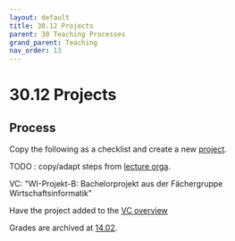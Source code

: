 ```yaml
---
layout: default
title: 30.12 Projects
parent: 30 Teaching Processes
grand_parent: Teaching
nav_order: 13
---
```


# 30.12 Projects

## Process

Copy the following as a checklist and create a new [project](../33_projects/).

TODO : copy/adapt steps from [lecture orga](30.10.lecture.html).

VC: "WI-Projekt-B: Bachelorprojekt aus der Fächergruppe Wirtschaftsinformatik"

Have the project added to the [VC overview](https://vc.uni-bamberg.de/course/view.php?id=24052)

Grades are archived at [14.02](https://nc-2272638881871040784.nextcloud-ionos.com/index.php/apps/files/?dir=/10-lab/14_grades/02_projects&fileid=69).

